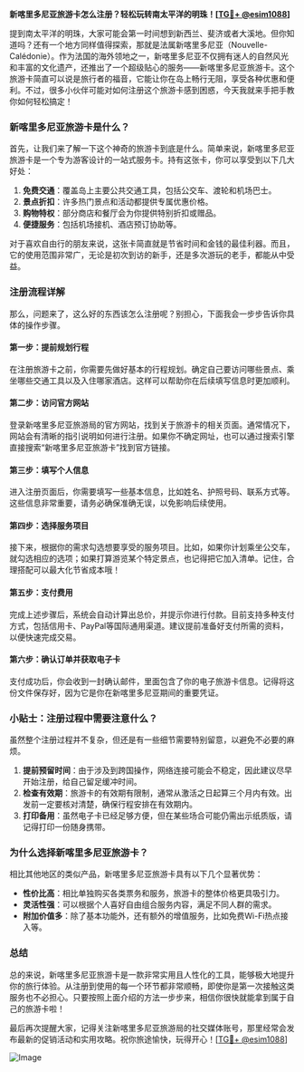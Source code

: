 **新喀里多尼亚旅游卡怎么注册？轻松玩转南太平洋的明珠！[[TG💪+ @esim1088](https://t.me/s/esim1088)]**

提到南太平洋的明珠，大家可能会第一时间想到新西兰、斐济或者大溪地。但你知道吗？还有一个地方同样值得探索，那就是法属新喀里多尼亚（Nouvelle-Calédonie）。作为法国的海外领地之一，新喀里多尼亚不仅拥有迷人的自然风光和丰富的文化遗产，还推出了一个超级贴心的服务——新喀里多尼亚旅游卡。这个旅游卡简直可以说是旅行者的福音，它能让你在岛上畅行无阻，享受各种优惠和便利。不过，很多小伙伴可能对如何注册这个旅游卡感到困惑，今天我就来手把手教你如何轻松搞定！

### 新喀里多尼亚旅游卡是什么？

首先，让我们来了解一下这个神奇的旅游卡到底是什么。简单来说，新喀里多尼亚旅游卡是一个专为游客设计的一站式服务卡。持有这张卡，你可以享受到以下几大好处：

1. **免费交通**：覆盖岛上主要公共交通工具，包括公交车、渡轮和机场巴士。
2. **景点折扣**：许多热门景点和活动都提供专属优惠价格。
3. **购物特权**：部分商店和餐厅会为你提供特别折扣或赠品。
4. **便捷服务**：包括机场接机、酒店预订协助等。

对于喜欢自由行的朋友来说，这张卡简直就是节省时间和金钱的最佳利器。而且，它的使用范围非常广，无论是初次到访的新手，还是多次游玩的老手，都能从中受益。

### 注册流程详解

那么，问题来了，这么好的东西该怎么注册呢？别担心，下面我会一步步告诉你具体的操作步骤。

#### 第一步：提前规划行程

在注册旅游卡之前，你需要先做好基本的行程规划。确定自己要访问哪些景点、乘坐哪些交通工具以及入住哪家酒店。这样可以帮助你在后续填写信息时更加顺利。

#### 第二步：访问官方网站

登录新喀里多尼亚旅游局的官方网站，找到关于旅游卡的相关页面。通常情况下，网站会有清晰的指引说明如何进行注册。如果你不确定网址，也可以通过搜索引擎直接搜索“新喀里多尼亚旅游卡”找到官方链接。

#### 第三步：填写个人信息

进入注册页面后，你需要填写一些基本信息，比如姓名、护照号码、联系方式等。这些信息非常重要，请务必确保准确无误，以免影响后续使用。

#### 第四步：选择服务项目

接下来，根据你的需求勾选想要享受的服务项目。比如，如果你计划乘坐公交车，就勾选相应的选项；如果打算游览某个特定景点，也记得把它加入清单。记住，合理搭配可以最大化节省成本哦！

#### 第五步：支付费用

完成上述步骤后，系统会自动计算出总价，并提示你进行付款。目前支持多种支付方式，包括信用卡、PayPal等国际通用渠道。建议提前准备好支付所需的资料，以便快速完成交易。

#### 第六步：确认订单并获取电子卡

支付成功后，你会收到一封确认邮件，里面包含了你的电子旅游卡信息。记得将这份文件保存好，因为它是你在新喀里多尼亚期间的重要凭证。

### 小贴士：注册过程中需要注意什么？

虽然整个注册过程并不复杂，但还是有一些细节需要特别留意，以避免不必要的麻烦。

1. **提前预留时间**：由于涉及到跨国操作，网络连接可能会不稳定，因此建议尽早开始注册，给自己留足缓冲时间。
2. **检查有效期**：旅游卡的有效期有限制，通常从激活之日起算三个月内有效。出发前一定要核对清楚，确保行程安排在有效期内。
3. **打印备用**：虽然电子卡已经足够方便，但在某些场合可能仍需出示纸质版，请记得打印一份随身携带。

### 为什么选择新喀里多尼亚旅游卡？

相比其他地区的类似产品，新喀里多尼亚旅游卡具有以下几个显著优势：

- **性价比高**：相比单独购买各类票务和服务，旅游卡的整体价格更具吸引力。
- **灵活性强**：可以根据个人喜好自由组合服务内容，满足不同人群的需求。
- **附加价值多**：除了基本功能外，还有额外的增值服务，比如免费Wi-Fi热点接入等。

### 总结

总的来说，新喀里多尼亚旅游卡是一款非常实用且人性化的工具，能够极大地提升你的旅行体验。从注册到使用的每一个环节都非常顺畅，即使你是第一次接触这类服务也不必担心。只要按照上面介绍的方法一步步来，相信你很快就能拿到属于自己的旅游卡啦！

最后再次提醒大家，记得关注新喀里多尼亚旅游局的社交媒体账号，那里经常会发布最新的促销活动和实用攻略。祝你旅途愉快，玩得开心！[[TG💪+ @esim1088](https://t.me/s/esim1088)]  

![Image](https://i.postimg.cc/4NQfJmqS/Snipaste-2025-05-13-00-14-12.png)
